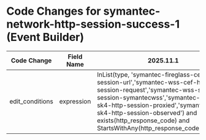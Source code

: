 # Code Changes for symantec-network-http-session-success-1 (Event Builder)

| Code Change | Field Name | 2025.11.1 | 2025.12.1 |
|-------------|------------|-----------|------------|
| edit_conditions | expression | InList(type, 'symantec-fireglass-cef-http-session-url','symantec-wss-cef-http-session-request','symantec-wss-sk4-http-session-symantecwss','symantec-wss-sk4-http-session-proxied','symantec-wss-sk4-http-session-observed') and exists(http_response_code) and StartsWithAny(http_response_code,'1','2','3') | InList(type, 'symantec-fireglass-cef-http-session-url','symantec-wss-cef-http-session-request','symantec-wss-sk4-http-session-symantecwss','symantec-wss-sk4-http-session-proxied','symantec-wss-sk4-http-session-observed') and StartsWithAny(http_response_code,'1','2','3') |